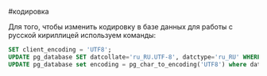 #кодировка

Для того, чтобы изменить кодировку в базе данных для работы с русской кириллицей используем команды:
```SQL
SET client_encoding = 'UTF8';
UPDATE pg_database SET datcollate='ru_RU.UTF-8', datctype='ru_RU' WHERE datname='название бд';
UPDATE pg_database set encoding = pg_char_to_encoding('UTF8') where datname = 'название бд';
```

